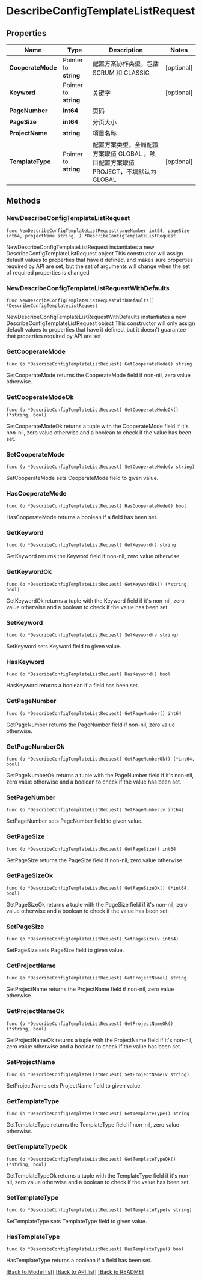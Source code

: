 # DescribeConfigTemplateListRequest

## Properties

Name | Type | Description | Notes
------------ | ------------- | ------------- | -------------
**CooperateMode** | Pointer to **string** | 配置方案协作类型，包括 SCRUM 和 CLASSIC | [optional] 
**Keyword** | Pointer to **string** | 关键字 | [optional] 
**PageNumber** | **int64** | 页码 | 
**PageSize** | **int64** | 分页大小 | 
**ProjectName** | **string** | 项目名称 | 
**TemplateType** | Pointer to **string** | 配置方案类型，全局配置方案取值 GLOBAL ，项目配置方案取值 PROJECT，不填默认为 GLOBAL | [optional] 

## Methods

### NewDescribeConfigTemplateListRequest

`func NewDescribeConfigTemplateListRequest(pageNumber int64, pageSize int64, projectName string, ) *DescribeConfigTemplateListRequest`

NewDescribeConfigTemplateListRequest instantiates a new DescribeConfigTemplateListRequest object
This constructor will assign default values to properties that have it defined,
and makes sure properties required by API are set, but the set of arguments
will change when the set of required properties is changed

### NewDescribeConfigTemplateListRequestWithDefaults

`func NewDescribeConfigTemplateListRequestWithDefaults() *DescribeConfigTemplateListRequest`

NewDescribeConfigTemplateListRequestWithDefaults instantiates a new DescribeConfigTemplateListRequest object
This constructor will only assign default values to properties that have it defined,
but it doesn't guarantee that properties required by API are set

### GetCooperateMode

`func (o *DescribeConfigTemplateListRequest) GetCooperateMode() string`

GetCooperateMode returns the CooperateMode field if non-nil, zero value otherwise.

### GetCooperateModeOk

`func (o *DescribeConfigTemplateListRequest) GetCooperateModeOk() (*string, bool)`

GetCooperateModeOk returns a tuple with the CooperateMode field if it's non-nil, zero value otherwise
and a boolean to check if the value has been set.

### SetCooperateMode

`func (o *DescribeConfigTemplateListRequest) SetCooperateMode(v string)`

SetCooperateMode sets CooperateMode field to given value.

### HasCooperateMode

`func (o *DescribeConfigTemplateListRequest) HasCooperateMode() bool`

HasCooperateMode returns a boolean if a field has been set.

### GetKeyword

`func (o *DescribeConfigTemplateListRequest) GetKeyword() string`

GetKeyword returns the Keyword field if non-nil, zero value otherwise.

### GetKeywordOk

`func (o *DescribeConfigTemplateListRequest) GetKeywordOk() (*string, bool)`

GetKeywordOk returns a tuple with the Keyword field if it's non-nil, zero value otherwise
and a boolean to check if the value has been set.

### SetKeyword

`func (o *DescribeConfigTemplateListRequest) SetKeyword(v string)`

SetKeyword sets Keyword field to given value.

### HasKeyword

`func (o *DescribeConfigTemplateListRequest) HasKeyword() bool`

HasKeyword returns a boolean if a field has been set.

### GetPageNumber

`func (o *DescribeConfigTemplateListRequest) GetPageNumber() int64`

GetPageNumber returns the PageNumber field if non-nil, zero value otherwise.

### GetPageNumberOk

`func (o *DescribeConfigTemplateListRequest) GetPageNumberOk() (*int64, bool)`

GetPageNumberOk returns a tuple with the PageNumber field if it's non-nil, zero value otherwise
and a boolean to check if the value has been set.

### SetPageNumber

`func (o *DescribeConfigTemplateListRequest) SetPageNumber(v int64)`

SetPageNumber sets PageNumber field to given value.


### GetPageSize

`func (o *DescribeConfigTemplateListRequest) GetPageSize() int64`

GetPageSize returns the PageSize field if non-nil, zero value otherwise.

### GetPageSizeOk

`func (o *DescribeConfigTemplateListRequest) GetPageSizeOk() (*int64, bool)`

GetPageSizeOk returns a tuple with the PageSize field if it's non-nil, zero value otherwise
and a boolean to check if the value has been set.

### SetPageSize

`func (o *DescribeConfigTemplateListRequest) SetPageSize(v int64)`

SetPageSize sets PageSize field to given value.


### GetProjectName

`func (o *DescribeConfigTemplateListRequest) GetProjectName() string`

GetProjectName returns the ProjectName field if non-nil, zero value otherwise.

### GetProjectNameOk

`func (o *DescribeConfigTemplateListRequest) GetProjectNameOk() (*string, bool)`

GetProjectNameOk returns a tuple with the ProjectName field if it's non-nil, zero value otherwise
and a boolean to check if the value has been set.

### SetProjectName

`func (o *DescribeConfigTemplateListRequest) SetProjectName(v string)`

SetProjectName sets ProjectName field to given value.


### GetTemplateType

`func (o *DescribeConfigTemplateListRequest) GetTemplateType() string`

GetTemplateType returns the TemplateType field if non-nil, zero value otherwise.

### GetTemplateTypeOk

`func (o *DescribeConfigTemplateListRequest) GetTemplateTypeOk() (*string, bool)`

GetTemplateTypeOk returns a tuple with the TemplateType field if it's non-nil, zero value otherwise
and a boolean to check if the value has been set.

### SetTemplateType

`func (o *DescribeConfigTemplateListRequest) SetTemplateType(v string)`

SetTemplateType sets TemplateType field to given value.

### HasTemplateType

`func (o *DescribeConfigTemplateListRequest) HasTemplateType() bool`

HasTemplateType returns a boolean if a field has been set.


[[Back to Model list]](../README.md#documentation-for-models) [[Back to API list]](../README.md#documentation-for-api-endpoints) [[Back to README]](../README.md)


